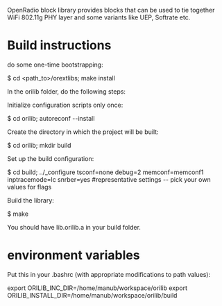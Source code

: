OpenRadio block library provides blocks that can be used to tie together WiFi 802.11g
PHY layer and some variants like UEP, Softrate etc.

# Build instructions #

do some one-time bootstrapping:

$ cd <path_to>/orextlibs; make install


In the orilib folder, do the following steps:

Initialize configuration scripts only once:

$ cd orilib; autoreconf --install


Create the directory in which the project will be built:

$ cd orilib; mkdir build


Set up the build configuration:

$ cd build; ../_configure tsconf=none debug=2 memconf=memconf1 inptracemode=lc snrber=yes  #representative settings -- pick your own values for flags


Build the library:

$ make

You should have lib.orilib.a in your build folder.


# environment variables #

Put this in your .bashrc (with appropriate modifications to path values):

export ORILIB_INC_DIR=/home/manub/workspace/orilib
export ORILIB_INSTALL_DIR=/home/manub/workspace/orilib/build
